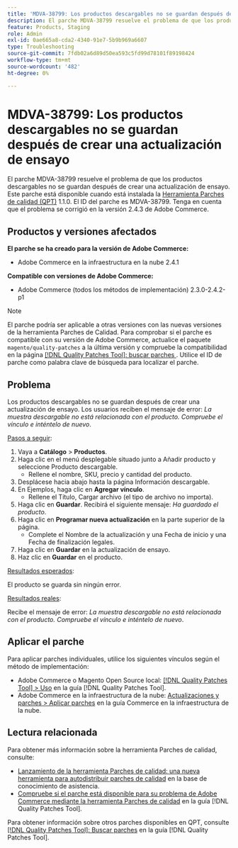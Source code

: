 ```yaml
---
title: 'MDVA-38799: Los productos descargables no se guardan después de crear una actualización de ensayo'
description: El parche MDVA-38799 resuelve el problema de que los productos descargables no se guardan después de crear una actualización de ensayo. Este parche está disponible cuando está instalada la [Quality Patches Tool (QPT)](https://experienceleague.adobe.com/es/docs/commerce-operations/tools/quality-patches-tool/quality-patches-tool-to-self-serve-quality-patches) 1.1.0. El ID del parche es MDVA-38799. Tenga en cuenta que el problema se corrigió en la versión 2.4.3 de Adobe Commerce.
feature: Products, Staging
role: Admin
exl-id: 0ae665a8-cda2-4340-91e7-5b9b969a6607
type: Troubleshooting
source-git-commit: 7fdb02a6d89d50ea593c5fd99d78101f89198424
workflow-type: tm+mt
source-wordcount: '482'
ht-degree: 0%

---
```


# MDVA-38799: Los productos descargables no se guardan después de crear una actualización de ensayo

El parche MDVA-38799 resuelve el problema de que los productos descargables no se guardan después de crear una actualización de ensayo. Este parche está disponible cuando está instalada la [Herramienta Parches de calidad (QPT)](https://experienceleague.adobe.com/es/docs/commerce-operations/tools/quality-patches-tool/quality-patches-tool-to-self-serve-quality-patches) 1.1.0. El ID del parche es MDVA-38799. Tenga en cuenta que el problema se corrigió en la versión 2.4.3 de Adobe Commerce.

## Productos y versiones afectados

**El parche se ha creado para la versión de Adobe Commerce:**

* Adobe Commerce en la infraestructura en la nube 2.4.1

**Compatible con versiones de Adobe Commerce:**

* Adobe Commerce (todos los métodos de implementación) 2.3.0-2.4.2-p1

>[!NOTE]
>
>El parche podría ser aplicable a otras versiones con las nuevas versiones de la herramienta Parches de Calidad. Para comprobar si el parche es compatible con su versión de Adobe Commerce, actualice el paquete `magento/quality-patches` a la última versión y compruebe la compatibilidad en la página [[!DNL Quality Patches Tool]: buscar parches &#x200B;](https://experienceleague.adobe.com/es/docs/commerce-operations/tools/quality-patches-tool/quality-patches-tool-to-self-serve-quality-patches). Utilice el ID de parche como palabra clave de búsqueda para localizar el parche.

## Problema

Los productos descargables no se guardan después de crear una actualización de ensayo. Los usuarios reciben el mensaje de error: *La muestra descargable no está relacionada con el producto. Compruebe el vínculo e inténtelo de nuevo*.

<u>Pasos a seguir</u>:

1. Vaya a **Catálogo** > **Productos**.
1. Haga clic en el menú desplegable situado junto a Añadir producto y seleccione Producto descargable.
   * Rellene el nombre, SKU, precio y cantidad del producto.
1. Desplácese hacia abajo hasta la página Información descargable.
1. En Ejemplos, haga clic en **Agregar vínculo**.
   * Rellene el Título, Cargar archivo (el tipo de archivo no importa).
1. Haga clic en **Guardar**. Recibirá el siguiente mensaje: *Ha guardado el producto*.
1. Haga clic en **Programar nueva actualización** en la parte superior de la página.
   * Complete el Nombre de la actualización y una Fecha de inicio y una Fecha de finalización legales.
1. Haga clic en **Guardar** en la actualización de ensayo.
1. Haz clic en **Guardar** en el producto.

<u>Resultados esperados</u>:

El producto se guarda sin ningún error.

<u>Resultados reales</u>:

Recibe el mensaje de error: *La muestra descargable no está relacionada con el producto. Compruebe el vínculo e inténtelo de nuevo*.

## Aplicar el parche

Para aplicar parches individuales, utilice los siguientes vínculos según el método de implementación:

* Adobe Commerce o Magento Open Source local: [[!DNL Quality Patches Tool] > Uso](/help/tools/quality-patches-tool/usage.md) en la guía [!DNL Quality Patches Tool].
* Adobe Commerce en la infraestructura de la nube: [Actualizaciones y parches > Aplicar parches](https://experienceleague.adobe.com/docs/commerce-cloud-service/user-guide/develop/upgrade/apply-patches.html?lang=es) en la guía Commerce en la infraestructura de la nube.

## Lectura relacionada

Para obtener más información sobre la herramienta Parches de calidad, consulte:

* [Lanzamiento de la herramienta Parches de calidad: una nueva herramienta para autodistribuir parches de calidad](https://experienceleague.adobe.com/es/docs/commerce-operations/tools/quality-patches-tool/quality-patches-tool-to-self-serve-quality-patches) en la base de conocimiento de asistencia.
* [Compruebe si el parche está disponible para su problema de Adobe Commerce mediante la herramienta Parches de calidad](/help/tools/quality-patches-tool/patches-available-in-qpt/check-patch-for-magento-issue-with-magento-quality-patches.md) en la guía [!DNL Quality Patches Tool].

Para obtener información sobre otros parches disponibles en QPT, consulte [[!DNL Quality Patches Tool]: Buscar parches](https://experienceleague.adobe.com/tools/commerce-quality-patches/index.html?lang=es) en la guía [!DNL Quality Patches Tool].
